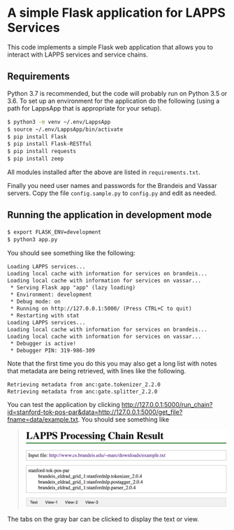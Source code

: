 # A simple Flask application for LAPPS Services

This code implements a simple Flask web application that allows you to interact with LAPPS services and service chains.

## Requirements

Python 3.7 is recommended, but the code will probably run on Python 3.5 or 3.6. To set up an environment for the application do the following (using a path for LappsApp that is appropriate for your setup).

```bash
$ python3 -m venv ~/.env/LappsApp
$ source ~/.env/LappsApp/bin/activate
$ pip install Flask
$ pip install Flask-RESTful
$ pip install requests
$ pip install zeep
```

All modules installed after the above are listed in `requirements.txt`.

Finally you need user names and passwords for the Brandeis and Vassar servers. Copy the file `config.sample.py` to `config.py` and edit as needed.


## Running the application in development mode

```bash
$ export FLASK_ENV=development
$ python3 app.py
```

You should see something like the following:

```
Loading LAPPS services...
Loading local cache with information for services on brandeis...
Loading local cache with information for services on vassar...
 * Serving Flask app "app" (lazy loading)
 * Environment: development
 * Debug mode: on
 * Running on http://127.0.0.1:5000/ (Press CTRL+C to quit)
 * Restarting with stat
Loading LAPPS services...
Loading local cache with information for services on brandeis...
Loading local cache with information for services on vassar...
 * Debugger is active!
 * Debugger PIN: 319-986-309
```

Note that the first time you do this you may also get a long list with notes that metadata are being retrieved, with lines like the following.

```
Retrieving metadata from anc:gate.tokenizer_2.2.0
Retrieving metadata from anc:gate.splitter_2.2.0
```

You can test the application by clicking
http://127.0.0.1:5000/run_chain?id=stanford-tok-pos-par&data=http://127.0.0.1:5000/get_file?fname=data/example.txt. You should see something like

> <img src="screenshot-chain.png" width="600" />

The tabs on the gray bar can be clicked to display the text or view.
